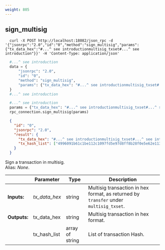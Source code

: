 ```yaml
---
weight: 805
---
```


## **sign_multisig**

```shell
  curl -X POST http://localhost:18082/json_rpc -d '{"jsonrpc":"2.0","id":"0","method":"sign_multisig","params":{"tx_data_hex":"#...^ see introductionmultisig_txset#...^ see introduction"}}' -H 'Content-Type: application/json'
```
```python
  #...^ see introduction
  data = {
      "jsonrpc": "2.0",
      "id": "0",
      "method": "sign_multisig",
      "params": {"tx_data_hex": "#...^ see introductionmultisig_txset#...^ see introduction"},
  }
  #...^ see introduction
```
```py
  #...^ see introduction
  params = {"tx_data_hex": "#...^ see introductionmultisig_txset#...^ see introduction"}
  rpc_connection.sign_multisig(params)
```
```json
  {
    "id": "0",
    "jsonrpc": "2.0",
    "result": {
      "tx_data_hex": "#...^ see introductionmultisig_txset#...^ see introduction",
      "tx_hash_list": ["4996091b61c1be112c1097fd5e97d8ff8b28f0e5e62e1137a8c831bacf034f2d"]
    }
  }
```
Sign a transaction in multisig.  
Alias: *None*.  

|             | Parameter     | Type            | Description
| ---         | ---           | ---             | ---
|**Inputs:**  | *tx_data_hex* | string          | Multisig transaction in hex format, as returned by `transfer` under `multisig_txset`.
|**Outputs:** | tx_data_hex   | string          | Multisig transaction in hex format.
|             | tx_hash_list  | array of string | List of transaction Hash.